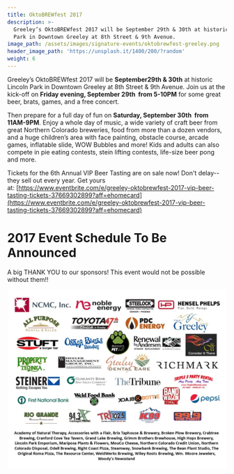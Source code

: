 ```yaml
---
title: OktoBREWfest 2017
description: >-
  Greeley’s OktoBREWfest 2017 will be September 29th & 30th at historic Lincoln
  Park in Downtown Greeley at 8th Street & 9th Avenue.
image_path: /assets/images/signature-events/oktobrewfest-greeley.png
header_image_path: 'https://unsplash.it/1400/200/?random'
weight: 6
---
```



Greeley’s OktoBREWfest 2017 will be **September29th & 30th** at historic Lincoln Park in Downtown Greeley at 8th Street & 9th Avenue. Join us at the kick-off on **Friday evening, September 29th &nbsp;from 5-10PM** for some great beer, brats, games, and a free concert.

Then prepare for a full day of fun on **Saturday, September 30th &nbsp;from 11AM-9PM**. Enjoy a whole day of music, a wide variety of craft beer from great Northern Colorado breweries, food from more than a dozen vendors, and a huge children’s area with face painting, obstacle course, arcade games, inflatable slide, WOW Bubbles and more! Kids and adults can also compete in pie eating contests, stein lifting contests, life-size beer pong and more.&nbsp;

Tickets for the 6th Annual VIP Beer Tasting are on sale now! Don't delay-- they sell out every year. Get yours at:&nbsp;[https://www.eventbrite.com/e/greeley-oktobrewfest-2017-vip-beer-tasting-tickets-37669302899?aff=ehomecard](https://www.eventbrite.com/e/greeley-oktobrewfest-2017-vip-beer-tasting-tickets-37669302899?aff=ehomecard)

# **2017 Event Schedule To Be Announced**

A big THANK YOU to our sponsors! This event would not be possible without them!!

![](/assets/versions/okt2017-sponsors--for-website---x----1056-864x---.jpg)